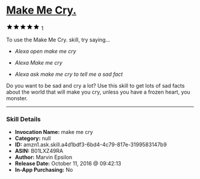 # [Make Me Cry.](http://alexa.amazon.com/#skills/amzn1.ask.skill.a4d1bdf3-6bd4-4c79-817e-3199583147b9)
![5 stars](../../images/ic_star_black_18dp_1x.png)![5 stars](../../images/ic_star_black_18dp_1x.png)![5 stars](../../images/ic_star_black_18dp_1x.png)![5 stars](../../images/ic_star_black_18dp_1x.png)![5 stars](../../images/ic_star_black_18dp_1x.png) 1

To use the Make Me Cry. skill, try saying...

* *Alexa open make me cry*

* *Alexa Make me cry*

* *Alexa ask make me cry to tell me a sad fact*

Do you want to be sad and cry a lot? Use this skill to get lots of sad facts about the world that will make you cry, unless you have a frozen heart, you monster.

***

### Skill Details

* **Invocation Name:** make me cry
* **Category:** null
* **ID:** amzn1.ask.skill.a4d1bdf3-6bd4-4c79-817e-3199583147b9
* **ASIN:** B01LXZ49RA
* **Author:** Marvin Epsilon
* **Release Date:** October 11, 2016 @ 09:42:13
* **In-App Purchasing:** No
